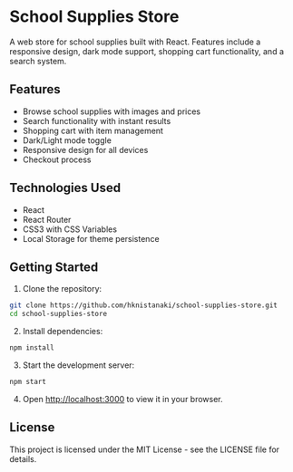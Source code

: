 # School Supplies Store

A web store for school supplies built with React. Features include a responsive design, dark mode support, shopping cart functionality, and a search system.

## Features

- Browse school supplies with images and prices
- Search functionality with instant results
- Shopping cart with item management
- Dark/Light mode toggle
- Responsive design for all devices
- Checkout process

## Technologies Used

- React
- React Router
- CSS3 with CSS Variables
- Local Storage for theme persistence

## Getting Started

1. Clone the repository:
```bash
git clone https://github.com/hknistanaki/school-supplies-store.git
cd school-supplies-store
```

2. Install dependencies:
```bash
npm install
```

3. Start the development server:
```bash
npm start
```

4. Open [http://localhost:3000](http://localhost:3000) to view it in your browser.


## License

This project is licensed under the MIT License - see the LICENSE file for details.
